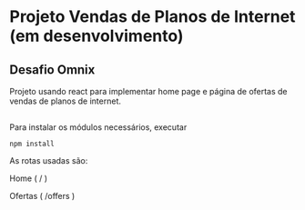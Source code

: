 # Projeto Vendas de Planos de Internet (em desenvolvimento)

## Desafio Omnix

Projeto usando react para implementar home page e página de ofertas de vendas de planos de internet.

##

Para instalar os módulos necessários, executar
```
npm install
```
As rotas usadas são:

Home ( / )

Ofertas ( /offers )
